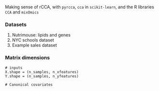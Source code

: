 Making sense of rCCA, with `pyrcca`, `cca` in `scikit-learn`, and the R libraries `CCA` and `mixOmics`

### Datasets

1. Nutrimouse: lipids and genes
2. NYC schools dataset
3. Example sales dataset

### Matrix dimensions

```
# inputs
X.shape = (n_samples, n_xfeatures)
Y.shape = (n_samples, n_yfeatures)

# Canonical covariates

```
